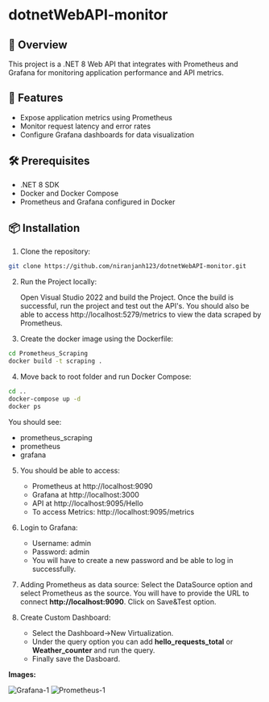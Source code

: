 # dotnetWebAPI-monitor

## 📡 Overview
This project is a .NET 8 Web API that integrates with Prometheus and Grafana for monitoring application performance and API metrics.

## 🚀 Features
- Expose application metrics using Prometheus
- Monitor request latency and error rates
- Configure Grafana dashboards for data visualization

## 🛠️ Prerequisites
- .NET 8 SDK
- Docker and Docker Compose
- Prometheus and Grafana configured in Docker

## 📦 Installation
1. Clone the repository:
```bash
git clone https://github.com/niranjanh123/dotnetWebAPI-monitor.git
```

2. Run the Project locally:

   Open Visual Studio 2022 and build the Project. Once the build is successful, run the project and test out the API's. You should also be able to access http://localhost:5279/metrics to view the data scraped by Prometheus.
 

4. Create the docker image using the Dockerfile:
```bash
cd Prometheus_Scraping
docker build -t scraping .
```

4. Move back to root folder and run Docker Compose:
```bash
cd ..
docker-compose up -d
docker ps
```
You should see:
- prometheus_scraping
- prometheus
- grafana

5. You should be able to access:
   - Prometheus at http://localhost:9090
   - Grafana at http://localhost:3000
   - API at http://localhost:9095/Hello
   - To access Metrics: http://localhost:9095/metrics

6. Login to Grafana:
   - Username: admin
   - Password: admin
   - You will have to create a new password and be able to log in successfully.

7. Adding Prometheus as data source:
   Select the DataSource option and select Prometheus as the source. You will have to provide the URL to connect **http://localhost:9090**. Click on Save&Test option.

9. Create Custom Dashboard:
    - Select the Dashboard->New Virtualization.
    - Under the query option you can add **hello_requests_total** or **Weather_counter** and run the query.
    - Finally save the Dasboard.

**Images:**

![Grafana-1](https://github.com/user-attachments/assets/48d1873b-a1bf-4340-bf59-7bee2ae53d06)
![Prometheus-1](https://github.com/user-attachments/assets/b7bbd8ae-255b-4793-b791-e23380b1dafb)



